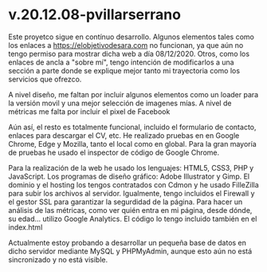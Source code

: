 # v.20.12.08-pvillarserrano

Este proyetco sigue en contínuo desarrollo. Algunos elementos tales como los enlaces a https://elobjetivodesara.com no funcionan, 
ya que aún no tengo permiso para mostrar dicha web a día 08/12/2020. Otros, como los enlaces de ancla a "sobre mí", tengo intención de modificarlos a 
una sección a parte donde se explique mejor tanto mi trayectoria como los servicios que ofrezco. 

A nivel diseño, me faltan por incluir algunos elementos como un loader para la versión movil y una mejor selección de imagenes mías.
A nivel de métricas me falta por incluir el pixel de Facebook

Aún así, el resto es totalmente funcional, incluido el formulario de contacto, enlaces para descargar el CV, etc. 
He realizado pruebas en en Google Chrome, Edge y Mozilla, tanto el local como en global. 
Para la gran mayoría de pruebas he usado el inspector de código de Google Chrome. 

Para la realización de la web he usado los lenguajes: HTML5, CSS3, PHP y JavaScript.
Los programas de diseño gráfico: Adobe Illustrator y Gimp.
El dominio y el hosting los tengos contratados con Cdmon y he usado FilleZilla para subir los archivos al servidor.
Igualmente, tengo incluidos el Firewall y el gestor SSL para garantizar la segurdidad de la página. 
Para hacer un análisis de las métricas, como ver quién entra en mi página, desde dónde, su edad... utilizo Google Analytics. El código lo tengo incluido también en el index.html

Actualmente estoy probando a desarrollar un pequeña base de datos en dicho servidor mediante MySQL y PHPMyAdmin, aunque esto aún no está sincronizado y no está visible. 
